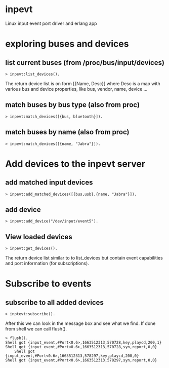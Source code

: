 inpevt
======

Linux input event port driver and erlang app

# exploring buses and devices

## list current buses (from /proc/bus/input/devices)

    > inpevt:list_devices().
	
The return device list is on form [{Name, Desc}] where Desc
is a map with various bus and device properties, like bus, vendor,
name, device ...
	
## match buses by bus type (also from proc)

	> inpevt:match_devices([{bus, bluetooth}]).
	
## match buses by name (also from proc)

	> inpevt:match_devices([{name, "Jabra"}]).

# Add devices to the inpevt server

## add matched input devices 

	> inpevt:add_matched_devices([{bus,usb},{name, "Jabra"}]).
	
## add device

	> inpevt:add_device("/dev/input/event5").

## View loaded devices

	> inpevt:get_devices().

The return device list similar to to list_devices but contain event
capabilities and port information (for subscriptions).

# Subscribe to events

## subscribe to all added devices

	> inptevt:subscribe().

After this we can look in the message box and see what we find.
If done from shell we can call flush().

	> flush().
	Shell got {input_event,#Port<0.6>,1663512313,570728,key,playcd,200,1}
	Shell got {input_event,#Port<0.6>,1663512313,570728,syn,report,0,0}
		Shell got {input_event,#Port<0.6>,1663512313,578297,key,playcd,200,0}
	Shell got {input_event,#Port<0.6>,1663512313,578297,syn,report,0,0}
